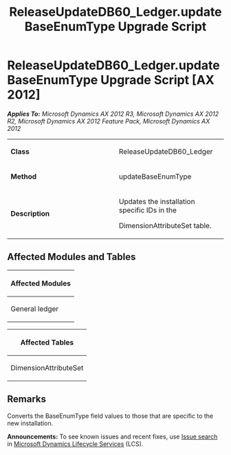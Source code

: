 ﻿---
title: ReleaseUpdateDB60_Ledger.updateBaseEnumType Upgrade Script
TOCTitle: ReleaseUpdateDB60_Ledger.updateBaseEnumType Upgrade Script
ms:assetid: b86e9f21-df6b-2816-3a27-da34786f50a3
ms:mtpsurl: https://msdn.microsoft.com/en-us/library/JJ737083(v=AX.60)
ms:contentKeyID: 49710765
ms.date: 05/18/2015
mtps_version: v=AX.60
---

# ReleaseUpdateDB60\_Ledger.updateBaseEnumType Upgrade Script [AX 2012]


_**Applies To:** Microsoft Dynamics AX 2012 R3, Microsoft Dynamics AX 2012 R2, Microsoft Dynamics AX 2012 Feature Pack, Microsoft Dynamics AX 2012_

<table>
<colgroup>
<col style="width: 50%" />
<col style="width: 50%" />
</colgroup>
<tbody>
<tr class="odd">
<td><p><strong>Class</strong></p></td>
<td><p>ReleaseUpdateDB60_Ledger</p></td>
</tr>
<tr class="even">
<td><p><strong>Method</strong></p></td>
<td><p>updateBaseEnumType</p></td>
</tr>
<tr class="odd">
<td><p><strong>Description</strong></p></td>
<td><p>Updates the installation specific IDs in the</p>
<p>DimensionAttributeSet table.</p></td>
</tr>
</tbody>
</table>


## Affected Modules and Tables

<table>
<colgroup>
<col style="width: 100%" />
</colgroup>
<thead>
<tr class="header">
<th><p>Affected Modules</p></th>
</tr>
</thead>
<tbody>
<tr class="odd">
<td><p>General ledger</p></td>
</tr>
</tbody>
</table>


<table>
<colgroup>
<col style="width: 100%" />
</colgroup>
<thead>
<tr class="header">
<th><p>Affected Tables</p></th>
</tr>
</thead>
<tbody>
<tr class="odd">
<td><p>DimensionAttributeSet</p></td>
</tr>
</tbody>
</table>


## Remarks

Converts the BaseEnumType field values to those that are specific to the new installation.

  
**Announcements:** To see known issues and recent fixes, use [Issue search](http://go.microsoft.com/fwlink/?linkid=389258) in [Microsoft Dynamics Lifecycle Services](http://go.microsoft.com/fwlink/?linkid=306505) (LCS).

